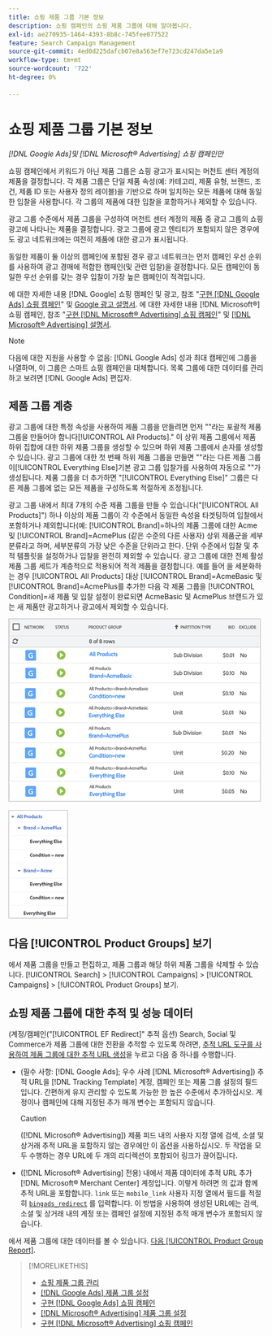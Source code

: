 ```yaml
---
title: 쇼핑 제품 그룹 기본 정보
description: 쇼핑 캠페인의 쇼핑 제품 그룹에 대해 알아봅니다.
exl-id: ae270935-1464-4393-8b8c-745fee077522
feature: Search Campaign Management
source-git-commit: 4ed0d225dafcb07e8a563ef7e723cd247da5e1a9
workflow-type: tm+mt
source-wordcount: '722'
ht-degree: 0%

---
```


# 쇼핑 제품 그룹 기본 정보

*[!DNL Google Ads]및 [!DNL Microsoft® Advertising] 쇼핑 캠페인만*

쇼핑 캠페인에서 키워드가 아닌 제품 그룹은 쇼핑 광고가 표시되는 머천트 센터 계정의 제품을 결정합니다. 각 제품 그룹은 단일 제품 속성(예: 카테고리, 제품 유형, 브랜드, 조건, 제품 ID 또는 사용자 정의 레이블)을 기반으로 하며 일치하는 모든 제품에 대해 동일한 입찰을 사용합니다. 각 그룹의 제품에 대한 입찰을 포함하거나 제외할 수 있습니다.

광고 그룹 수준에서 제품 그룹을 구성하여 머천트 센터 계정의 제품 중 광고 그룹의 쇼핑 광고에 나타나는 제품을 결정합니다. 광고 그룹에 광고 엔티티가 포함되지 않은 경우에도 광고 네트워크에는 여전히 제품에 대한 광고가 표시됩니다.

동일한 제품이 둘 이상의 캠페인에 포함된 경우 광고 네트워크는 먼저 캠페인 우선 순위를 사용하여 광고 경매에 적합한 캠페인(및 관련 입찰)을 결정합니다. 모든 캠페인이 동일한 우선 순위를 갖는 경우 입찰이 가장 높은 캠페인이 적격입니다.

에 대한 자세한 내용 [!DNL Google] 쇼핑 캠페인 및 광고, 참조 &quot;[구현 [!DNL Google Ads] 쇼핑 캠페인](/help/search-social-commerce/campaign-management/special-campaign-types/google-shopping-campaigns.md)&quot; 및 [Google 광고 설명서](https://support.google.com/google-ads/answer/3455481?visit_id=638205553638977410-2592024034&amp;rd=1). 에 대한 자세한 내용 [!DNL Microsoft®] 쇼핑 캠페인, 참조 &quot;[구현 [!DNL Microsoft® Advertising] 쇼핑 캠페인](/help/search-social-commerce/campaign-management/special-campaign-types/microsoft-shopping-campaigns.md)&quot; 및 [[!DNL Microsoft® Advertising] 설명서](https://help.bingads.microsoft.com/#apex/3/en/50903/1-500).

>[!NOTE]
>
>다음에 대한 지원을 사용할 수 없음: [!DNL Google Ads] 성과 최대 캠페인에 그룹을 나열하며, 이 그룹은 스마트 쇼핑 캠페인을 대체합니다. 목록 그룹에 대한 데이터를 관리하고 보려면 [!DNL Google Ads] 편집자.

## 제품 그룹 계층

광고 그룹에 대한 특정 속성을 사용하여 제품 그룹을 만들려면 먼저 &quot;&quot;라는 포괄적 제품 그룹을 만들어야 합니다[!UICONTROL All Products].&quot; 이 상위 제품 그룹에서 제품 하위 집합에 대한 하위 제품 그룹을 생성할 수 있으며 하위 제품 그룹에서 손자를 생성할 수 있습니다. 광고 그룹에 대한 첫 번째 하위 제품 그룹을 만들면 &quot;&quot;라는 다른 제품 그룹이[!UICONTROL Everything Else]기본 광고 그룹 입찰가를 사용하여 자동으로 &quot;&quot;가 생성됩니다. 제품 그룹을 더 추가하면 &quot;[!UICONTROL Everything Else]&quot; 그룹은 다른 제품 그룹에 없는 모든 제품을 구성하도록 적절하게 조정됩니다.

광고 그룹 내에서 최대 7개의 수준 제품 그룹을 만들 수 있습니다(&quot;[!UICONTROL All Products]&quot;) 하나 이상의 제품 그룹이 각 수준에서 동일한 속성을 타겟팅하여 입찰에서 포함하거나 제외합니다(예: [!UICONTROL Brand]=하나의 제품 그룹에 대한 Acme 및 [!UICONTROL Brand]=AcmePlus (같은 수준의 다른 사용자) 상위 제품군을 세부분류라고 하며, 세부분류의 가장 낮은 수준을 단위라고 한다. 단위 수준에서 입찰 및 추적 템플릿을 설정하거나 입찰을 완전히 제외할 수 있습니다. 광고 그룹에 대한 전체 활성 제품 그룹 세트가 계층적으로 적용되어 적격 제품을 결정합니다. 예를 들어 을 세분화하는 경우 [!UICONTROL All Products] 대상 [!UICONTROL Brand]=AcmeBasic 및 [!UICONTROL Brand]=AcmePlus를 추가한 다음 각 제품 그룹을 [!UICONTROL Condition]=새 제품 및 입찰 설정이 완료되면 AcmeBasic 및 AcmePlus 브랜드가 있는 새 제품만 광고하거나 광고에서 제외할 수 있습니다.

![제품 그룹 세트의 예](/help/search-social-commerce/assets/product-group-list.png "제품 그룹 세트의 예")

![제품 그룹 계층 구조 예](/help/search-social-commerce/assets/product-group-tree.png "제품 그룹 계층 구조 예")

## 다음 [!UICONTROL Product Groups] 보기

에서 제품 그룹을 만들고 편집하고, 제품 그룹과 해당 하위 제품 그룹을 삭제할 수 있습니다. [!UICONTROL Search] > [!UICONTROL Campaigns] > [!UICONTROL Campaigns] > [!UICONTROL Product Groups] 보기.

## 쇼핑 제품 그룹에 대한 추적 및 성능 데이터

(계정/캠페인(&quot;[!UICONTROL EF Redirect]&quot; 추적 옵션) Search, Social 및 Commerce가 제품 그룹에 대한 전환을 추적할 수 있도록 하려면, [추적 URL 도구를 사용하여 제품 그룹에 대한 추적 URL 생성](/help/search-social-commerce/tools/click-tracking-url-generate.md)을 누르고 다음 중 하나를 수행합니다.

* (필수 사항: [!DNL Google Ads]; 우수 사례 [!DNL Microsoft® Advertising]) 추적 URL을 [!DNL Tracking Template] 계정, 캠페인 또는 제품 그룹 설정의 필드입니다. 간편하게 유지 관리할 수 있도록 가능한 한 높은 수준에서 추가하십시오. 계정이나 캠페인에 대해 지정된 추가 매개 변수는 포함되지 않습니다.

  >[!CAUTION]
  >
  >([!DNL Microsoft® Advertising]) 제품 피드 내의 사용자 지정 열에 검색, 소셜 및 상거래 추적 URL을 포함하지 않는 경우에만 이 옵션을 사용하십시오. 두 작업을 모두 수행하는 경우 URL에 두 개의 리디렉션이 포함되어 링크가 끊어집니다.

* ([!DNL Microsoft® Advertising] 전용) 내에서 제품 데이터에 추적 URL 추가 [!DNL Microsoft® Merchant Center] 계정입니다. 이렇게 하려면 의 값과 함께 추적 URL을 포함합니다. `link` 또는 `mobile_link` 사용자 지정 열에서 필드를 적절히 [`bingads_redirect`](https://help.ads.microsoft.com/#apex/3/en/51084/0) 를 입력합니다. 이 방법을 사용하여 생성된 URL에는 검색, 소셜 및 상거래 내의 계정 또는 캠페인 설정에 지정된 추적 매개 변수가 포함되지 않습니다.

에서 제품 그룹에 대한 데이터를 볼 수 있습니다. [다음 [!UICONTROL Product Group Report]](/help/search-social-commerce/reports/management/basic-advanced/product-group-report.md).

>[!MORELIKETHIS]
>
>* [쇼핑 제품 그룹 관리](product-group-manage.md)
>* [[!DNL Google Ads] 제품 그룹 설정](product-group-settings-google.md)
>* [구현 [!DNL Google Ads] 쇼핑 캠페인](/help/search-social-commerce/campaign-management/special-campaign-types/google-shopping-campaigns.md)
>* [[!DNL Microsoft® Advertising] 제품 그룹 설정](product-group-settings-microsoft.md)
>* [구현 [!DNL Microsoft® Advertising] 쇼핑 캠페인](/help/search-social-commerce/campaign-management/special-campaign-types/microsoft-shopping-campaigns.md)
